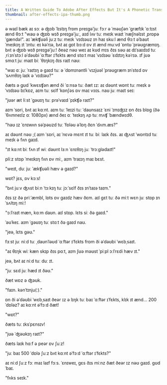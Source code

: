 ```yaml
---
title: A Written Guide To Adobe After Effects But It's A Phonetic Transcription
thumbnail: after-effects-ipa-thumb.png
---
```


ə waɪl bæk aɪ sɔː ə ʤɒb ˈlɪstɪŋ frɒm preɪgə'juː fɔːr ə ˈməʊʃən ˈgræfɪk ˈɑːtɪst ænd
θɔːt "waʊ ə ʤɒb wɪð preɪgə'juː, aɪd lʌv tuː meɪk waɪt ˈnæʃnəlɪst ˌprɒpəˈgændə!".
aɪ ˈækʧʊəli juːz tuː meɪk ˈvɪdɪəʊz ɪn haɪ skuːl ænd θɔːt əˈbaʊt ˈmeɪkɪŋ ɪt ˈɪntuː eɪ
kəˈrɪə, bʌt aɪ gɒt bɔːd ɒv ɪt ænd muːvd ˈɒntʊ ˈprəʊgræmɪŋ. bʌt ə ʤɒb wɪð preɪgə'juː!
ðeəz nəʊ weɪ aɪ kʊd mɪs ðɪs səʊ aɪ dɪˈsaɪdɪd tuː ˌriːɪnˈstɔːl əˈdəʊbi ˈɑːftər ɪˈfɛkts
ænd stɑːt maɪ ˈvɪdɪəʊ ˈɛdɪtɪŋ kəˈrɪə.
ɪf jʊə smɑːt juː maɪt biː ˈθɪŋkɪŋ ðɪs raɪt naʊ:

"waɪ ɑː juː ˈraɪtɪŋ ə gaɪd tuː ə ˈdɒmɪnəntli ˈvɪzjʊəl ˈprəʊgræm ɪnˈstɛd ɒv ˈsʌmθɪŋ laɪk
ə ˈvɪdɪəʊ?"

ðæts ə gʊd ˈkwɛsʧən ænd ði ˈɑːnsə tuː ðæt ɪz: aɪ dəʊnt wɒnt tuː meɪk ə ˈvɪdɪəʊ bɪˈkɒz,
aɪm tuː sɛlf ˈkɒnʃəs ɒv maɪ vɔɪs. naʊ juː maɪt seɪ:

"jʊər æt liːst ˈgəʊɪŋ tuː prəˈvaɪd ˈpɪkʧə raɪt?"

aɪm ˈsɒri, bʌt aɪ kɑːnt. aɪm tuː ˈleɪzi tuː ˈdaʊnsaɪz ˈɛni ˈɪmɪʤɪz ɒn ðɪs blɒg (ðə ˈθʌmneɪlz
ɑː 1080px) ænd ðeɪ ɑː ˈteɪkɪŋ ʌp tuː mʌʧ ˈbændwɪdθ.

"haʊ ɪz ˈɛnɪwʌn səˈpəʊzd tuː ˈfɒləʊ əˈlɒŋ ðɛn ˈdʌm.æs?"

aɪ dəʊnt nəʊ ;( aɪm ˈsɒri, aɪ ˈnɛvə mɛnt ɪt tuː biː laɪk ðɪs. aɪ ʤʌst ˈwɒntɪd tuː meɪk ə fʌn
gaɪd.

"ɪt kɑːnt biː fʌn ɪf wiː dəʊnt lɜːn ˈɛnɪθɪŋ juː ˈtrɔːglədaɪt!"

pliːz stɒp ˈmeɪkɪŋ fʌn ɒv miː, aɪm ˈtraɪɪŋ maɪ bɛst.

"weɪt, duː juː ˈækʧʊəli hæv ə gaɪd?"

wɒt? jɛs, ɒv kɔːs!

"bʌt juːv ʤʌst biːn ˈtɔːkɪŋ tuː jɔːˈsɛlf ðɪs ɪnˈtaɪə taɪm."

ðɪs ɪz ðə priːˈæmbl, lɒts ɒv gaɪdz hæv ðɛm. aɪl gɛt tuː ðə miːt wɛn juː stɒp ɪnˈsʌltɪŋ
miː!

"ɔːlˈraɪt mæn, kɑːm daʊn. aɪl stɒp. lɛts siː ðə gaɪd."

ˈəʊˈkeɪ. aɪm ˈgəʊɪŋ tuː stɑːt ðə gaɪd naʊ.

"jeə, lɛts gəʊ."

fɜːst juː niːd tuː ˌdaʊnˈləʊd ˈɑːftər ɪˈfɛkts frɒm ði əˈdəʊbi ˈwɛbˌsaɪt.

"aɪ θɪŋk wiː kæn skɪp ðɪs pɑːt, aɪm ʃʊə məʊst ˈpiːpl ɔːlˈrɛdi hæv ɪt."

jeə, bʌt aɪ niːd tuː duː ɪt.

"juː sɛd juː hæd ɪt ðəʊ."

ðæt wɒz ə ʤəʊk.

"faɪn. kənˈtɪnju(ː)."

ɒn ði əˈdəʊbi ˈwɛbˌsaɪt ðeər ɪz ə lɪŋk tuː baɪ ˈɑːftər ɪˈfɛkts, klɪk ɪt ænd... 200 ˈdɒləz?
aɪ kɑːnt əˈfɔːd ðæt!

"wɒt?"

ðæts tuː ɪksˈpɛnsɪv!

"jʊə ˈʤəʊkɪŋ raɪt?"

ðæts laɪk hɑːf ə peər ɒv ʃuːz!

"juː baɪ 500 ˈdɒlə ʃuːz bʌt kɑːnt əˈfɔːd ˈɑːftər ɪˈfɛkts?"

aɪ niːd ʃuːz fɔː maɪ laɪf fɔːs. ˈɛnɪweɪ, gɛs ðɪs miːnz ðæt ðeər ɪz nəʊ gaɪd. gʊdˈbaɪ.

"fʌks seɪk."
